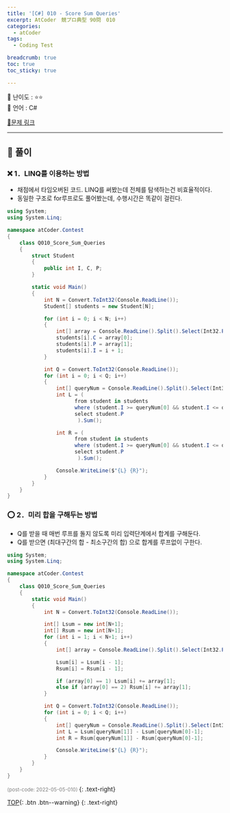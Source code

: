 ```yaml
---
title: '[C#] 010 - Score Sum Queries'
excerpt: AtCoder　競プロ典型 90問　010
categories:
  - atCoder
tags:
  - Coding Test

breadcrumb: true
toc: true
toc_sticky: true

---
```


📄 난이도 : ⭐⭐      
📄 언어 : C#  

 [📂문제 링크](https://atcoder.jp/contests/typical90/tasks/typical90_b)

***
##  🔶 풀이

### ❌ 1．LINQ를 이용하는 방법
- 채점에서 타임오버된 코드. LINQ를 써봤는데 전체를 탐색하는건 비효율적이다.
- 동일한 구조로 for루프로도 풀어봤는데, 수행시간은 똑같이 걸린다.

```cs
using System;
using System.Linq;

namespace atCoder.Contest
{
    class Q010_Score_Sum_Queries
    {
        struct Student
        {
            public int I, C, P;
        }

        static void Main()
        {
            int N = Convert.ToInt32(Console.ReadLine());
            Student[] students = new Student[N];

            for (int i = 0; i < N; i++)
            {
                int[] array = Console.ReadLine().Split().Select(Int32.Parse).ToArray();
                students[i].C = array[0];
                students[i].P = array[1];
                students[i].I = i + 1;
            }

            int Q = Convert.ToInt32(Console.ReadLine());
            for (int i = 0; i < Q; i++)
            {
                int[] queryNum = Console.ReadLine().Split().Select(Int32.Parse).ToArray();
                int L = (
                      from student in students
                      where (student.I >= queryNum[0] && student.I <= queryNum[1]) && student.C == 1
                      select student.P
                       ).Sum();

                int R = (
                      from student in students
                      where (student.I >= queryNum[0] && student.I <= queryNum[1]) && student.C == 2
                      select student.P
                       ).Sum();

                Console.WriteLine($"{L} {R}");
            }
        }
    }
}

```

### ⭕ 2．미리 합을 구해두는 방법
- Q를 받을 때 매번 루프를 돌지 않도록 미리 입력단계에서 합계를 구해둔다.
- Q를 받으면 (최대구간의 합 - 최소구간의 합) 으로 합계를 루프없이 구한다.

```cs
using System;
using System.Linq;

namespace atCoder.Contest
{
    class Q010_Score_Sum_Queries
    {
        static void Main()
        {
            int N = Convert.ToInt32(Console.ReadLine());

            int[] Lsum = new int[N+1];
            int[] Rsum = new int[N+1];
            for (int i = 1; i < N+1; i++)
            {
                int[] array = Console.ReadLine().Split().Select(Int32.Parse).ToArray();

                Lsum[i] = Lsum[i - 1];
                Rsum[i] = Rsum[i - 1];

                if (array[0] == 1) Lsum[i] += array[1];
                else if (array[0] == 2) Rsum[i] += array[1];
            }

            int Q = Convert.ToInt32(Console.ReadLine());
            for (int i = 0; i < Q; i++)
            {
                int[] queryNum = Console.ReadLine().Split().Select(Int32.Parse).ToArray();
                int L = Lsum[queryNum[1]] - Lsum[queryNum[0]-1];
                int R = Rsum[queryNum[1]] - Rsum[queryNum[0]-1];

                Console.WriteLine($"{L} {R}");
            }
        }
    }
}

```

  <small style ="color:gray;">(post-code: 2022-05-05-010) </small>
 {: .text-right}

[TOP](#){: .btn .btn--warning}
{: .text-right}
